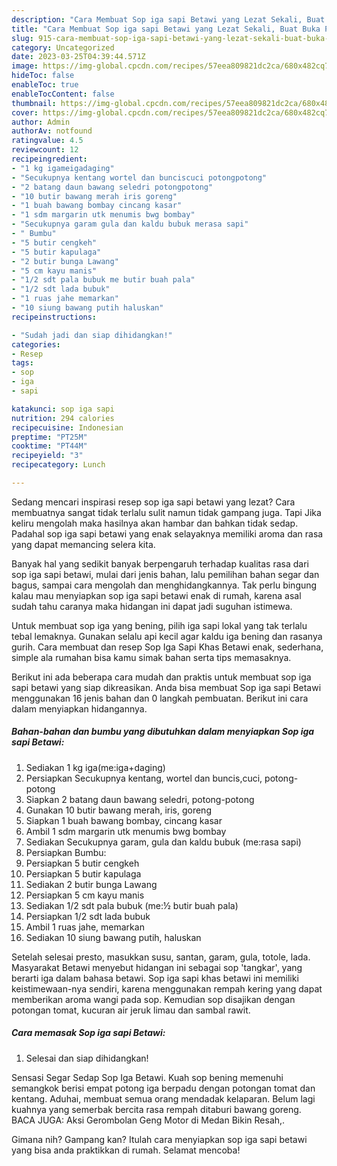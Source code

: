 ```yaml
---
description: "Cara Membuat Sop iga sapi Betawi yang Lezat Sekali, Buat Buka Puasa Enak Banget"
title: "Cara Membuat Sop iga sapi Betawi yang Lezat Sekali, Buat Buka Puasa Enak Banget"
slug: 915-cara-membuat-sop-iga-sapi-betawi-yang-lezat-sekali-buat-buka-puasa-enak-banget
category: Uncategorized
date: 2023-03-25T04:39:44.571Z
image: https://img-global.cpcdn.com/recipes/57eea809821dc2ca/680x482cq70/sop-iga-sapi-betawi-foto-resep-utama.jpg
hideToc: false
enableToc: true
enableTocContent: false
thumbnail: https://img-global.cpcdn.com/recipes/57eea809821dc2ca/680x482cq70/sop-iga-sapi-betawi-foto-resep-utama.jpg
cover: https://img-global.cpcdn.com/recipes/57eea809821dc2ca/680x482cq70/sop-iga-sapi-betawi-foto-resep-utama.jpg
author: Admin
authorAv: notfound
ratingvalue: 4.5
reviewcount: 12
recipeingredient:
- "1 kg igameigadaging"
- "Secukupnya kentang wortel dan bunciscuci potongpotong"
- "2 batang daun bawang seledri potongpotong"
- "10 butir bawang merah iris goreng"
- "1 buah bawang bombay cincang kasar"
- "1 sdm margarin utk menumis bwg bombay"
- "Secukupnya garam gula dan kaldu bubuk merasa sapi"
- " Bumbu"
- "5 butir cengkeh"
- "5 butir kapulaga"
- "2 butir bunga Lawang"
- "5 cm kayu manis"
- "1/2 sdt pala bubuk me butir buah pala"
- "1/2 sdt lada bubuk"
- "1 ruas jahe memarkan"
- "10 siung bawang putih haluskan"
recipeinstructions:

- "Sudah jadi dan siap dihidangkan!"
categories:
- Resep
tags:
- sop
- iga
- sapi

katakunci: sop iga sapi 
nutrition: 294 calories
recipecuisine: Indonesian
preptime: "PT25M"
cooktime: "PT44M"
recipeyield: "3"
recipecategory: Lunch

---
```



Sedang mencari inspirasi resep sop iga sapi betawi yang lezat? Cara membuatnya sangat tidak terlalu sulit namun tidak gampang juga. Tapi Jika keliru mengolah maka hasilnya akan hambar dan bahkan tidak sedap. Padahal sop iga sapi betawi yang enak selayaknya memiliki aroma dan rasa yang dapat memancing selera kita.


Banyak hal yang sedikit banyak berpengaruh terhadap kualitas rasa dari sop iga sapi betawi, mulai dari jenis bahan, lalu pemilihan bahan segar dan bagus, sampai cara mengolah dan menghidangkannya. Tak perlu bingung kalau mau menyiapkan sop iga sapi betawi enak di rumah, karena asal sudah tahu caranya maka hidangan ini dapat jadi suguhan istimewa.

Untuk membuat sop iga yang bening, pilih iga sapi lokal yang tak terlalu tebal lemaknya. Gunakan selalu api kecil agar kaldu iga bening dan rasanya gurih. Cara membuat dan resep Sop Iga Sapi Khas Betawi enak, sederhana, simple ala rumahan bisa kamu simak bahan serta tips memasaknya.


Berikut ini ada beberapa cara mudah dan praktis untuk membuat sop iga sapi betawi yang siap dikreasikan. Anda bisa membuat Sop iga sapi Betawi menggunakan 16 jenis bahan dan 0 langkah pembuatan. Berikut ini cara dalam menyiapkan hidangannya.

<!--inarticleads1-->

##### Bahan-bahan dan bumbu yang dibutuhkan dalam menyiapkan Sop iga sapi Betawi:

1. Sediakan 1 kg iga(me:iga+daging)
1. Persiapkan Secukupnya kentang, wortel dan buncis,cuci, potong-potong
1. Siapkan 2 batang daun bawang seledri, potong-potong
1. Gunakan 10 butir bawang merah, iris, goreng
1. Siapkan 1 buah bawang bombay, cincang kasar
1. Ambil 1 sdm margarin utk menumis bwg bombay
1. Sediakan Secukupnya garam, gula dan kaldu bubuk (me:rasa sapi)
1. Persiapkan  Bumbu:
1. Persiapkan 5 butir cengkeh
1. Persiapkan 5 butir kapulaga
1. Sediakan 2 butir bunga Lawang
1. Persiapkan 5 cm kayu manis
1. Sediakan 1/2 sdt pala bubuk (me:½ butir buah pala)
1. Persiapkan 1/2 sdt lada bubuk
1. Ambil 1 ruas jahe, memarkan
1. Sediakan 10 siung bawang putih, haluskan


Setelah selesai presto, masukkan susu, santan, garam, gula, totole, lada. Masyarakat Betawi menyebut hidangan ini sebagai sop &#39;tangkar&#39;, yang berarti iga dalam bahasa betawi. Sop iga sapi khas betawi ini memiliki keistimewaan-nya sendiri, karena menggunakan rempah kering yang dapat memberikan aroma wangi pada sop. Kemudian sop disajikan dengan potongan tomat, kucuran air jeruk limau dan sambal rawit. 

<!--inarticleads2-->

##### Cara memasak Sop iga sapi Betawi:


1. Selesai dan siap dihidangkan!

Sensasi Segar Sedap Sop Iga Betawi. Kuah sop bening memenuhi semangkok berisi empat potong iga berpadu dengan potongan tomat dan kentang. Aduhai, membuat semua orang mendadak kelaparan. Belum lagi kuahnya yang semerbak bercita rasa rempah ditaburi bawang goreng. BACA JUGA: Aksi Gerombolan Geng Motor di Medan Bikin Resah,. 

Gimana nih? Gampang kan? Itulah cara menyiapkan sop iga sapi betawi yang bisa anda praktikkan di rumah. Selamat mencoba!
